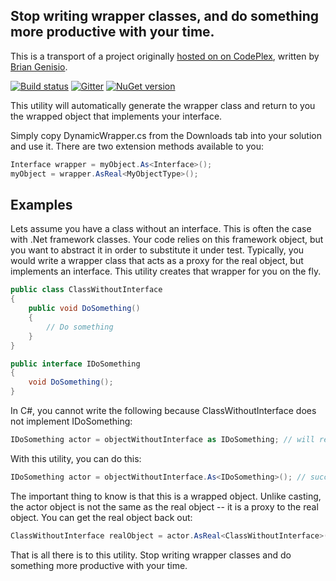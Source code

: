 ## Stop writing wrapper classes, and do something more productive with your time.

This is a transport of a project originally [hosted on on CodePlex](https://dynamicwrapper.codeplex.com/), written by [Brian Genisio](https://github.com/briangenisio).

[![Build status](https://ci.appveyor.com/api/projects/status/t9xyx9lph140vml4?svg=true)](https://ci.appveyor.com/project/skyguy94/dynamic-wrapper) [![Gitter](https://badges.gitter.im/Join%20Chat.svg)](https://gitter.im/skyguy94/dynamic-wrapper?utm_source=badge&utm_medium=badge&utm_campaign=pr-badge&utm_content=badge) [![NuGet version](https://badge.fury.io/nu/DynamicWrapper.svg)](http://badge.fury.io/nu/DynamicWrapper)

This utility will automatically generate the wrapper class and return to you the wrapped object that implements your interface. 

Simply copy DynamicWrapper.cs from the Downloads tab into your solution and use it. There are two extension methods available to you:

```csharp
Interface wrapper = myObject.As<Interface>();
myObject = wrapper.AsReal<MyObjectType>();
```

## Examples

Lets assume you have a class without an interface. This is often the case with .Net framework classes. Your code relies on this framework object, but you want to abstract it in order to substitute it under test. Typically, you would write a wrapper class that acts as a proxy for the real object, but implements an interface. This utility creates that wrapper for you on the fly.

```csharp
public class ClassWithoutInterface
{
    public void DoSomething()
    {
        // Do something
    }
}

public interface IDoSomething
{
    void DoSomething();
}
```

In C#, you cannot write the following because ClassWithoutInterface does not implement IDoSomething:

```csharp
IDoSomething actor = objectWithoutInterface as IDoSomething; // will resolve as null 
```

With this utility, you can do this:

```csharp
IDoSomething actor = objectWithoutInterface.As<IDoSomething>(); // succeeds 
```

The important thing to know is that this is a wrapped object. Unlike casting, the actor object is not the same as the real object -- it is a proxy to the real object. You can get the real object back out:

```csharp
ClassWithoutInterface realObject = actor.AsReal<ClassWithoutInterface>(); 
```

That is all there is to this utility. Stop writing wrapper classes and do something more productive with your time.
